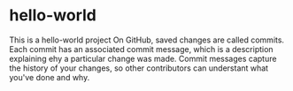# hello-world
This is a hello-world project
On GitHub, saved changes are called commits. Each commit has an associated commit message, which is a description explaining ehy a particular change was made. Commit messages capture the history of your changes, so other contributors can understant what you've done and why.
